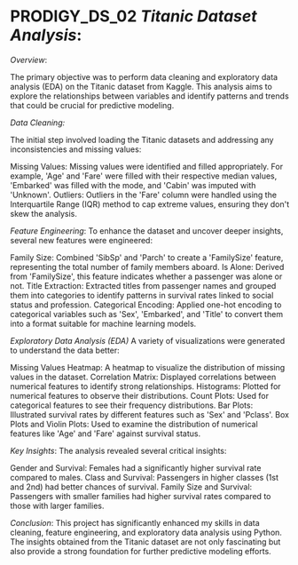 # PRODIGY_DS_02 *Titanic Dataset Analysis*: 

*Overview*:

The primary objective was to perform data cleaning and exploratory data analysis (EDA) on the Titanic dataset from Kaggle. This analysis aims to explore the relationships between variables and identify patterns and trends that could be crucial for predictive modeling.

*Data Cleaning:*

The initial step involved loading the Titanic datasets and addressing any inconsistencies and missing values:

Missing Values: Missing values were identified and filled appropriately. For example, 'Age' and 'Fare' were filled with their respective median values, 'Embarked' was filled with the mode, and 'Cabin' was imputed with 'Unknown'.
Outliers: Outliers in the 'Fare' column were handled using the Interquartile Range (IQR) method to cap extreme values, ensuring they don't skew the analysis.

*Feature Engineering*:
To enhance the dataset and uncover deeper insights, several new features were engineered:

Family Size: Combined 'SibSp' and 'Parch' to create a 'FamilySize' feature, representing the total number of family members aboard.
Is Alone: Derived from 'FamilySize', this feature indicates whether a passenger was alone or not.
Title Extraction: Extracted titles from passenger names and grouped them into categories to identify patterns in survival rates linked to social status and profession.
Categorical Encoding: Applied one-hot encoding to categorical variables such as 'Sex', 'Embarked', and 'Title' to convert them into a format suitable for machine learning models.

*Exploratory Data Analysis (EDA)*
A variety of visualizations were generated to understand the data better:

Missing Values Heatmap: A heatmap to visualize the distribution of missing values in the dataset.
Correlation Matrix: Displayed correlations between numerical features to identify strong relationships.
Histograms: Plotted for numerical features to observe their distributions.
Count Plots: Used for categorical features to see their frequency distributions.
Bar Plots: Illustrated survival rates by different features such as 'Sex' and 'Pclass'.
Box Plots and Violin Plots: Used to examine the distribution of numerical features like 'Age' and 'Fare' against survival status.

*Key Insights*:
The analysis revealed several critical insights:

Gender and Survival: Females had a significantly higher survival rate compared to males.
Class and Survival: Passengers in higher classes (1st and 2nd) had better chances of survival.
Family Size and Survival: Passengers with smaller families had higher survival rates compared to those with larger families.

*Conclusion*:
This project has significantly enhanced my skills in data cleaning, feature engineering, and exploratory data analysis using Python. The insights obtained from the Titanic dataset are not only fascinating but also provide a strong foundation for further predictive modeling efforts.
